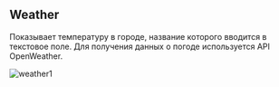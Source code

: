 ## Weather

Показывает температуру в городе, название которого вводится в текстовое поле.
Для получения данных о погоде используется API OpenWeather.

![weather1](https://user-images.githubusercontent.com/6870477/69441129-290b1a80-0d5b-11ea-829a-8b0cc56484ab.png)
